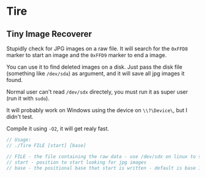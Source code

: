 # Tire

## Tiny Image Recoverer

Stupidly check for JPG images on a raw file.
It will search for the `0xFFD8` marker to start an image
and the `0xFFD9` marker to end a image.

You can use it to find deleted images on a disk.
Just pass the disk file (something like `/dev/sda`)
as argument, and it will save all jpg images it found.

Normal user can't read  `/dev/sdx` directely, you must
run it as super user (run it with `sudo`).

It will probably work on Windows using the device on
`\\?\Device\`, but I didn't test.

Compile it using `-O2`, it will get realy fast.

``` C
// Usage:
// ./Tire FILE [start] [base]

// FILE - the file containing the raw data - use /dev/sdx on linux to search on disk
// start - position to start looking for jpg images
// base - the positional base that start is written - default is base 10
```

